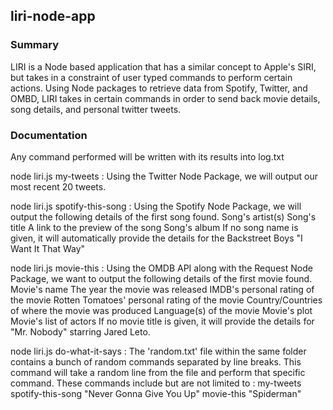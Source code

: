 ## liri-node-app

### Summary
LIRI is a Node based application that has a similar concept to Apple's SIRI, but takes in a constraint of user typed commands to perform certain actions.
Using Node packages to retrieve data from Spotify, Twitter, and OMBD, LIRI takes in certain commands in order to send back movie details, song details, and personal twitter tweets.

### Documentation
Any command performed will be written with its results into log.txt

node liri.js my-tweets :
    Using the Twitter Node Package, we will output our most recent 20 tweets.

node liri.js spotify-this-song <SONGNAME> :
    Using the Spotify Node Package, we will output the following details of the first song found.
        Song's artist(s)
        Song's title
        A link to the preview of the song
        Song's album
    If no song name is given, it will automatically provide the details for the Backstreet Boys "I Want It That Way"

node liri.js movie-this <SONGNAME> :
    Using the OMDB API along with the Request Node Package, we want to output the following details of the first movie found.
        Movie's name
        The year the movie was released
        IMDB's personal rating of the movie
        Rotten Tomatoes' personal rating of the movie
        Country/Countries of where the movie was produced
        Language(s) of the movie
        Movie's plot
        Movie's list of actors
    If no movie title is given, it will provide the details for "Mr. Nobody" starring Jared Leto.

node liri.js do-what-it-says :
    The 'random.txt' file within the same folder contains a bunch of random commands separated by line breaks.
    This command will take a random line from the file and perform that specific command.
    These commands include but are not limited to :
        my-tweets
        spotify-this-song "Never Gonna Give You Up"
        movie-this "Spiderman"